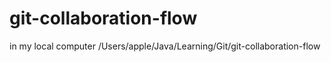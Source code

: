 # git-collaboration-flow
in my local computer /Users/apple/Java/Learning/Git/git-collaboration-flow

